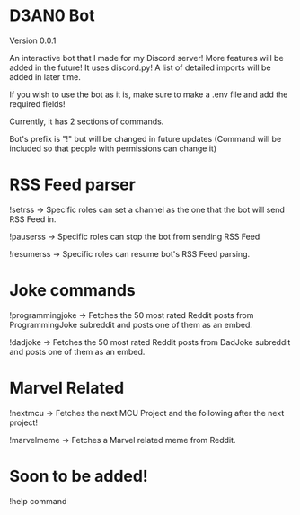 # D3AN0 Bot
Version 0.0.1

An interactive bot that I made for my Discord server! More features will be added in the future! It uses discord.py! 
A list of detailed imports will be added in later time.

If you wish to use the bot as it is, make sure to make a .env file and add the required fields!

Currently, it has 2 sections of commands.

Bot's prefix is "!" but will be changed in future updates (Command will be included so that people with permissions can change it)

# RSS Feed parser
!setrss -> Specific roles can set a channel as the one that the bot will send RSS Feed in.

!pauserss -> Specific roles can stop the bot from sending RSS Feed

!resumerss -> Specific roles can resume bot's RSS Feed parsing. 

# Joke commands
!programmingjoke -> Fetches the 50 most rated Reddit posts from ProgrammingJoke subreddit and posts one of them as an embed. 

!dadjoke -> Fetches the 50 most rated Reddit posts from DadJoke subreddit and posts one of them as an embed. 

# Marvel Related
!nextmcu -> Fetches the next MCU Project and the following after the next project!

!marvelmeme -> Fetches a Marvel related meme from Reddit. 


# Soon to be added! 

!help command

